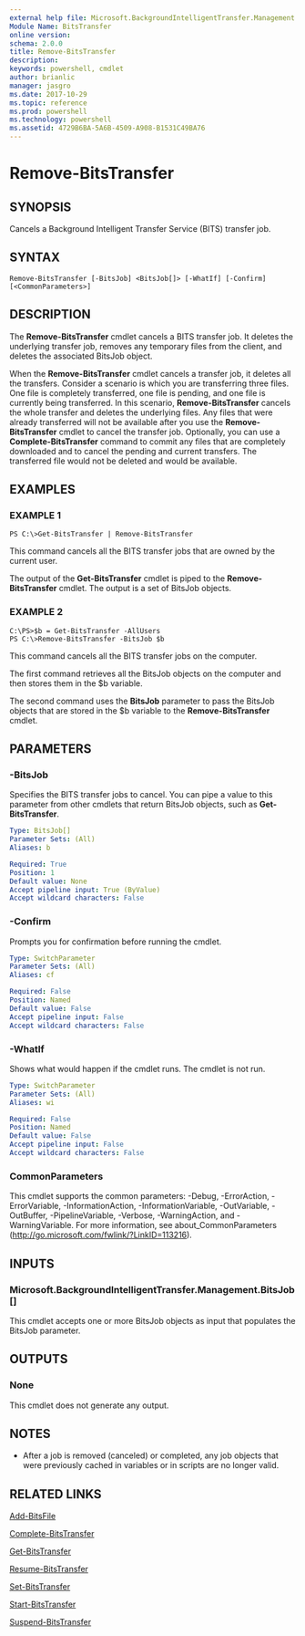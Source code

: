 ```yaml
---
external help file: Microsoft.BackgroundIntelligentTransfer.Management.dll-Help.xml
Module Name: BitsTransfer
online version: 
schema: 2.0.0
title: Remove-BitsTransfer
description: 
keywords: powershell, cmdlet
author: brianlic
manager: jasgro
ms.date: 2017-10-29
ms.topic: reference
ms.prod: powershell
ms.technology: powershell
ms.assetid: 4729B6BA-5A6B-4509-A908-B1531C49BA76
---
```


# Remove-BitsTransfer

## SYNOPSIS
Cancels a Background Intelligent Transfer Service (BITS) transfer job.

## SYNTAX

```
Remove-BitsTransfer [-BitsJob] <BitsJob[]> [-WhatIf] [-Confirm] [<CommonParameters>]
```

## DESCRIPTION
The **Remove-BitsTransfer** cmdlet cancels a BITS transfer job.
It deletes the underlying transfer job, removes any temporary files from the client, and deletes the associated BitsJob object.

When the **Remove-BitsTransfer** cmdlet cancels a transfer job, it deletes all the transfers.
Consider a scenario is which you are transferring three files.
One file is completely transferred, one file is pending, and one file is currently being transferred.
In this scenario, **Remove-BitsTransfer** cancels the whole transfer and deletes the underlying files.
Any files that were already transferred will not be available after you use the **Remove-BitsTransfer** cmdlet to cancel the transfer job.
Optionally, you can use a **Complete-BitsTransfer** command to commit any files that are completely downloaded and to cancel the pending and current transfers.
The transferred file  would not be deleted and would be available.

## EXAMPLES

### EXAMPLE 1
```
PS C:\>Get-BitsTransfer | Remove-BitsTransfer
```

This command cancels all the BITS transfer jobs that are owned by the current user.

The output of the **Get-BitsTransfer** cmdlet is piped to the **Remove-BitsTransfer** cmdlet.
The output is a set of BitsJob objects.

### EXAMPLE 2
```
C:\PS>$b = Get-BitsTransfer -AllUsers
PS C:\>Remove-BitsTransfer -BitsJob $b
```

This command cancels all the BITS transfer jobs on the computer.

The first command retrieves all the BitsJob objects on the computer and then stores them in the $b variable.

The second command uses the **BitsJob** parameter to pass the BitsJob objects that are stored in the $b variable to the **Remove-BitsTransfer** cmdlet.

## PARAMETERS

### -BitsJob
Specifies the BITS transfer jobs to cancel.
You can pipe a value to this parameter from other cmdlets that return BitsJob objects, such as **Get-BitsTransfer**.

```yaml
Type: BitsJob[]
Parameter Sets: (All)
Aliases: b

Required: True
Position: 1
Default value: None
Accept pipeline input: True (ByValue)
Accept wildcard characters: False
```

### -Confirm
Prompts you for confirmation before running the cmdlet.

```yaml
Type: SwitchParameter
Parameter Sets: (All)
Aliases: cf

Required: False
Position: Named
Default value: False
Accept pipeline input: False
Accept wildcard characters: False
```

### -WhatIf
Shows what would happen if the cmdlet runs.
The cmdlet is not run.

```yaml
Type: SwitchParameter
Parameter Sets: (All)
Aliases: wi

Required: False
Position: Named
Default value: False
Accept pipeline input: False
Accept wildcard characters: False
```

### CommonParameters
This cmdlet supports the common parameters: -Debug, -ErrorAction, -ErrorVariable, -InformationAction, -InformationVariable, -OutVariable, -OutBuffer, -PipelineVariable, -Verbose, -WarningAction, and -WarningVariable. For more information, see about_CommonParameters (http://go.microsoft.com/fwlink/?LinkID=113216).

## INPUTS

### Microsoft.BackgroundIntelligentTransfer.Management.BitsJob[]
This cmdlet accepts one or more BitsJob objects as input that populates the BitsJob parameter.

## OUTPUTS

### None
This cmdlet does not generate any output.

## NOTES
* After a job is removed (canceled) or completed, any job objects that were previously cached in variables or in scripts are no longer valid.

## RELATED LINKS

[Add-BitsFile](./Add-BitsFile.md)

[Complete-BitsTransfer](./Complete-BitsTransfer.md)

[Get-BitsTransfer](./Get-BitsTransfer.md)

[Resume-BitsTransfer](./Resume-BitsTransfer.md)

[Set-BitsTransfer](./Set-BitsTransfer.md)

[Start-BitsTransfer](./Start-BitsTransfer.md)

[Suspend-BitsTransfer](./Suspend-BitsTransfer.md)

